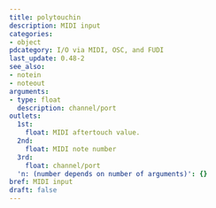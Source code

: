 ```yaml
---
title: polytouchin
description: MIDI input
categories:
- object
pdcategory: I/O via MIDI, OSC, and FUDI
last_update: 0.48-2
see_also:
- notein
- noteout
arguments:
- type: float
  description: channel/port
outlets:
  1st:
    float: MIDI aftertouch value.
  2nd:
    float: MIDI note number
  3rd:
    float: channel/port
  'n: (number depends on number of arguments)': {}
bref: MIDI input
draft: false
---
```


